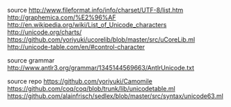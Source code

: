 
source
  http://www.fileformat.info/info/charset/UTF-8/list.htm
  http://graphemica.com/%E2%96%AF
  http://en.wikipedia.org/wiki/List_of_Unicode_characters
  http://unicode.org/charts/
  https://github.com/yoriyuki/ucorelib/blob/master/src/uCoreLib.ml
  http://unicode-table.com/en/#control-character

source grammar
  http://www.antlr3.org/grammar/1345144569663/AntlrUnicode.txt

source repo
  https://github.com/yoriyuki/Camomile
  https://github.com/coq/coq/blob/trunk/lib/unicodetable.ml
  https://github.com/alainfrisch/sedlex/blob/master/src/syntax/unicode63.ml

